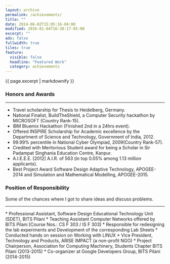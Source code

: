 ```yaml
---
layout: archive
permalink: /achievements/
title: ""
date: 2014-06-02T15:05:16-04:00
modified: 2016-01-04T16:38:17-05:00
excerpt: ""
ads: false
fullwidth: true
tiles: true
feature:
  visible: false
  headline: "Featured Work"
  category: achievements
---
```


{{ page.excerpt | markdownify }}

### Honors and Awards
<hr>

* Travel scholarship for Thesis to Heidelberg, Germany.
* National Finalist, BuildTheShield, a Computer Security hackathon by MICROSOFT (Country Rank-15).
* IBM Bluemix Hackathon (Finished 2nd in a 24hrs event).
* Offered INSPIRE Scholarship for Academic excellence by the Department of Science and Technology, Government of India, 2012.
* 99.99% percentile in National Cyber Olympiad, 2009(Country Rank-57).
* Credited with Meritorious Student award for being a Scholar in Sir Padampat Singhania Education Centre, Kanpur.
* A.I.E.E.E. [2012] A.I.R. of 563 (in top 0.05% among 1.13 million applicants).
* Best Project Award Software Design Adaptive Technology, APOGEE-2014 and Simulation and Mathematical Modelling, APOGEE-2015.


### Position of Responsibility
Some of the chances where I got to share ideas and discuss problems.
<hr>
* Professional Assistant, Software Design Educational Technology Unit (SDET), BITS Pilani
* Teaching Assistant Computer Networks offered by BITS Pilani [Course Nos.:  CS F 303 / IS F 303]
  * Responsible for redesigning the lab experiments and Development of the corresponding Lab Sheets
  * Conducted hands on session on Working with LINUX
* Vice President, Technology and Products, ARISE IMPACT (a non-profit NGO)
* Project Chairperson, Association for Computing Machinery, Students Chapter BITS Pilani (2013-2015)
* Co-organizer at Google Developers Group, BITS Pilani (2014-2015)
